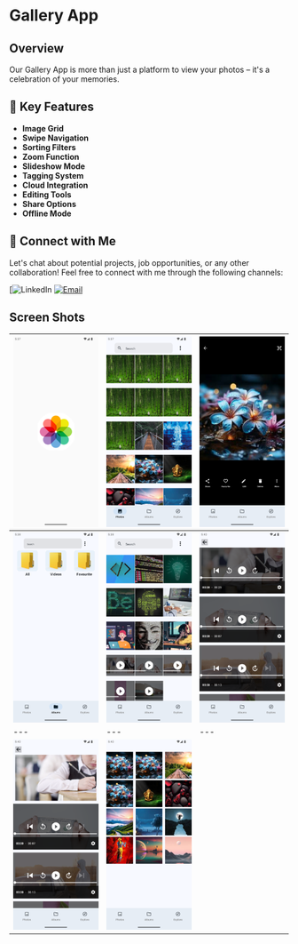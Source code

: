 # Gallery App
## Overview

Our Gallery App is more than just a platform to view your photos – it's a celebration of your memories. 


## 🚀 Key Features
- **Image Grid**
- **Swipe Navigation**
- **Sorting Filters**
- **Zoom Function**
- **Slideshow Mode**
- **Tagging System**
- **Cloud Integration**
- **Editing Tools**
- **Share Options**
- **Offline Mode**


## 🤝 Connect with Me
Let's chat about potential projects, job opportunities, or any other collaboration! Feel free to connect with me through the following channels:

[![LinkedIn](https://www.linkedin.com/in/khubaibkhandev](https://www.linkedin.com/in/muhammad-zohaib-imtiaz-dev/))
[![Email](https://img.shields.io/badge/Email-Drop%20a%20Message-red?style=for-the-badge&logo=gmail)](mailto:mzkhan9610@gmail.com)


## Screen Shots

| ![Screenshot 1](https://github.com/ZohaibKhanDev/Gallery_App/blob/master/assist/1.png) | ![Screenshot 2](https://github.com/ZohaibKhanDev/Gallery_App/blob/master/assist/2.png) | ![Screenshot 3](https://github.com/ZohaibKhanDev/Gallery_App/blob/master/assist/3.png) |
| --- | --- | --- |
| ![Screenshot 4](https://github.com/ZohaibKhanDev/Gallery_App/blob/master/assist/4.png) | ![Screenshot 5](https://github.com/ZohaibKhanDev/Gallery_App/blob/master/assist/5.png) | ![Screenshot 6](https://github.com/ZohaibKhanDev/Gallery_App/blob/master/assist/6.png) 
| --- | --- | ---|
| ![Screenshot 7](https://github.com/ZohaibKhanDev/Gallery_App/blob/master/assist/7.png) | ![Screenshot 8](https://github.com/ZohaibKhanDev/Gallery_App/blob/master/assist/8.png)

